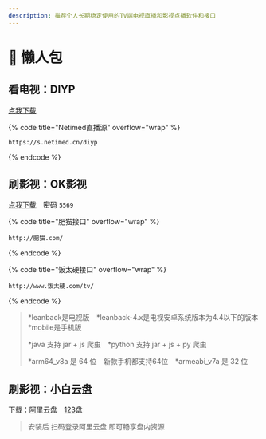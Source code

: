 ```yaml
---
description: 推荐个人长期稳定使用的TV端电视直播和影视点播软件和接口
---
```


# 🚩 懒人包

## 看电视：DIYP

[点我下载](https://www.right.com.cn/forum/thread-8280295-1-1.html)

{% code title="Netimed直播源" overflow="wrap" %}
```
https://s.netimed.cn/diyp
```
{% endcode %}

## 刷影视：OK影视

[点我下载](https://fatcat2023.lanzoum.com/b04drxm4j)　密码 `5569`

{% code title="肥猫接口" overflow="wrap" %}
```
http://肥猫.com/
```
{% endcode %}

{% code title="饭太硬接口" overflow="wrap" %}
```
http://www.饭太硬.com/tv/
```
{% endcode %}

> \*leanback是电视版　\*leanback-4.x是电视安卓系统版本为4.4以下的版本　\*mobile是手机版
>
> \*java 支持 jar + js 爬虫　\*python 支持 jar + js + py 爬虫
>
> \*arm64\_v8a 是 64 位　新款手机都支持64位　\*armeabi\_v7a 是 32 位

## 刷影视：小白云盘

下载：[阿里云盘](https://www.aliyundrive.com/s/EkGo3a8wFwP)　[123盘](https://www.123pan.com/s/Z6DHjv-BYbm.html)

> 安装后 扫码登录阿里云盘 即可畅享盘内资源
